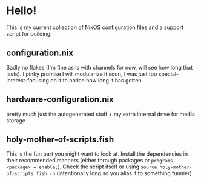 # Hello!
This is my current collection of NixOS configuration files and a support script for building.

## configuration.nix
Sadly no flakes (I'm fine as is with channels for now, will see how long that lasts).
I pinky promise I will modularize it soon, I was just too special-interest-focusing on it to notice how long it has gotten

## hardware-configuration.nix
pretty much just the autogenerated stuff + my extra internal drive for media storage

## holy-mother-of-scripts.fish
This is the fun part you might want to look at. Install the dependencies in their recommended manners (either through packages or `programs.<package> = enable;`). Check the script itself or using `source holy-mother-of-scripts.fish -h` (intentionally long so you alias it to something funnier)